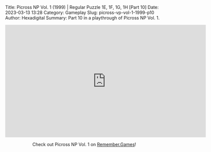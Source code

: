 Title: Picross NP Vol. 1 (1999) | Regular Puzzle 1E, 1F, 1G, 1H [Part 10]
Date: 2023-03-13 13:28
Category: Gameplay
Slug: picross-vp-vol-1-1999-p10
Author: Hexadigital
Summary: Part 10 in a playthrough of Picross NP Vol. 1.

<center><iframe src="https://www.youtube.com/embed/GHmVc6kSMf8?feature=oembed" allow="accelerometer; autoplay; encrypted-media; gyroscope; picture-in-picture" width="640" height="360" frameborder="0"></iframe>

Check out Picross NP Vol. 1 on [Remember.Games](https://remember.games/game/6791/picross-np-vol-1/)!</center>

